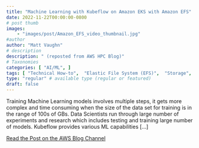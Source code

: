 ```yaml
---
title: "Machine Learning with Kubeflow on Amazon EKS with Amazon EFS"
date: 2022-11-22T00:00:00-0800
# post thumb
images:
    - "images/post/Amazon_EFS_video_thumbnail.jpg"
#author
author: "Matt Vaughn"
# description
description: " (reposted from AWS HPC Blog)"
# Taxonomies
categories: [ "AI/ML", ]
tags: [ "Technical How-to",  "Elastic File System (EFS)",  "Storage",  "Modeling",  "Elastic Kubernetes Service",  "Artificial Intelligence",  "AI/ML",  "Compute",  "hpcblog", ]
type: "regular" # available type (regular or featured)
draft: false
---
```


Training Machine Learning models involves multiple steps, it gets more complex and time consuming when the size of the data set for training is in the range of 100s of GBs. Data Scientists run through large number of experiments and research which includes testing and training large number of models. Kubeflow provides various ML capabilities […]

<a href="https://aws.amazon.com/blogs/storage/machine-learning-with-kubeflow-on-amazon-eks-with-amazon-efs/" class="btn btn-primary btn-lg active" role="button" aria-pressed="true" style="margin-top: 8px;">Read the Post on the AWS Blog Channel</a>
